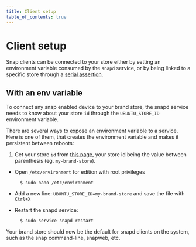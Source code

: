 ```yaml
---
title: Client setup
table_of_contents: true
---
```


# Client setup

Snap clients can be connected to your store either by setting an environment variable consumed by the `snapd` service, or by being linked to a specific store through a [serial assertion](https://docs.ubuntu.com/core/en/reference/assertions/serial).

## With an env variable

To connect any snap enabled device to your brand store, the snapd service needs to know about your store `id` through the `UBUNTU_STORE_ID` environment variable.

There are several ways to expose an environment variable to a service. Here is one of them, that creates the environment variable and makes it persistent between reboots:

1. Get your store `id` from [this page](https://myapps.developer.ubuntu.com/dev/store/list/?next=/dev/store/admin/), your store id being the value between parenthesis (eg. `my-brand-store`).
* Open `/etc/environment` for edition with root privileges

        $ sudo nano /etc/environment

* Add a new line: `UBUNTU_STORE_ID=my-brand-store` and save the file with `Ctrl+X`
* Restart the snapd service:

        $ sudo service snapd restart

Your brand store should now be the default for snapd clients on the system, such as the snap command-line, snapweb, etc.

[//]: <> (TODO: serial assertions)
